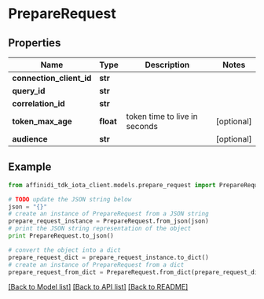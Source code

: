 # PrepareRequest

## Properties

| Name                     | Type      | Description                   | Notes      |
| ------------------------ | --------- | ----------------------------- | ---------- |
| **connection_client_id** | **str**   |                               |
| **query_id**             | **str**   |                               |
| **correlation_id**       | **str**   |                               |
| **token_max_age**        | **float** | token time to live in seconds | [optional] |
| **audience**             | **str**   |                               | [optional] |

## Example

```python
from affinidi_tdk_iota_client.models.prepare_request import PrepareRequest

# TODO update the JSON string below
json = "{}"
# create an instance of PrepareRequest from a JSON string
prepare_request_instance = PrepareRequest.from_json(json)
# print the JSON string representation of the object
print PrepareRequest.to_json()

# convert the object into a dict
prepare_request_dict = prepare_request_instance.to_dict()
# create an instance of PrepareRequest from a dict
prepare_request_from_dict = PrepareRequest.from_dict(prepare_request_dict)
```

[[Back to Model list]](../README.md#documentation-for-models) [[Back to API list]](../README.md#documentation-for-api-endpoints) [[Back to README]](../README.md)
